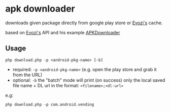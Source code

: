 # apk downloader

downloads given package directly from google play store or [Evozi's](https://apps.evozi.com/apk-downloader/) cache.

based on [Evozi's](https://apps.evozi.com/apk-downloader/) API and his example [APKDownloader](https://github.com/mohammadraquib/APKDownloader)

## Usage

`php download.php -p <android-pkg-name> [-b]`

- required: `-p <android-pkg-name>` (e.g. open the play store and grab it from the URL)
- optional: `-b` the "batch" mode will print (on success) only the local saved file name + DL url in the format: `<filename>;<dl-url>`

e.g:

`php download.php -p com.android.vending`
